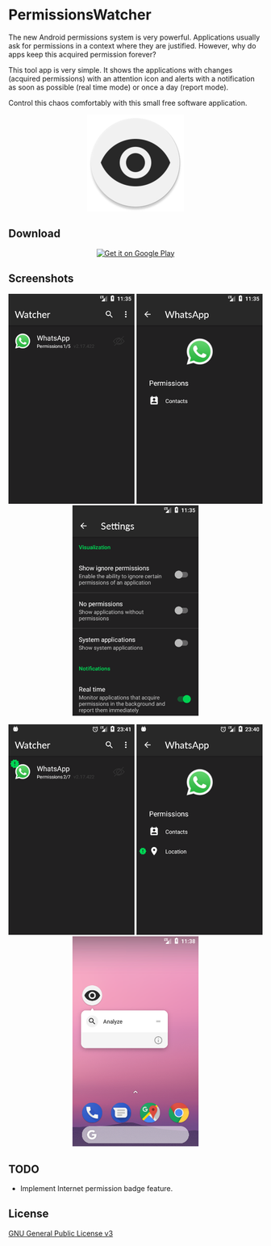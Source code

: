 # PermissionsWatcher
The new Android permissions system is very powerful. Applications usually ask for permissions in a context where they are justified. However, why do apps keep this acquired permission forever?

This tool app is very simple. It shows the applications with changes (acquired permissions) with an attention icon and alerts with a notification as soon as possible (real time mode) or once a day (report mode).

Control this chaos comfortably with this small free software application.

<p align="center">
  <img src="dev/icon.png?raw=true" alt="Permissions Watcher"/>
</p>

## Download

<p align="center"><a href="https://play.google.com/store/apps/details?id=io.github.nfdz.permissionswatcher">
  <img width="250" src="https://play.google.com/intl/en_us/badges/images/generic/en_badge_web_generic.png?raw=true" alt="Get it on Google Play"/>
</a></p>

## Screenshots

<p align="center">
  <img src="dev/screenshots/1.png?raw=true" width="250" alt="Screenshot 1"/>
  <img src="dev/screenshots/2.png?raw=true" width="250" alt="Screenshot 2"/>
  <img src="dev/screenshots/3.png?raw=true" width="250" alt="Screenshot 3"/>
</p>
<p align="center">
  <img src="dev/screenshots/4.png?raw=true" width="250" alt="Screenshot 4"/>
  <img src="dev/screenshots/5.png?raw=true" width="250" alt="Screenshot 5"/>
  <img src="dev/screenshots/6.png?raw=true" width="250" alt="Screenshot 6"/>
</p>

## TODO
* Implement Internet permission badge feature.

## License

[GNU General Public License v3](https://www.gnu.org/licenses/gpl-3.0.en.html "GNU General Public License v3")
